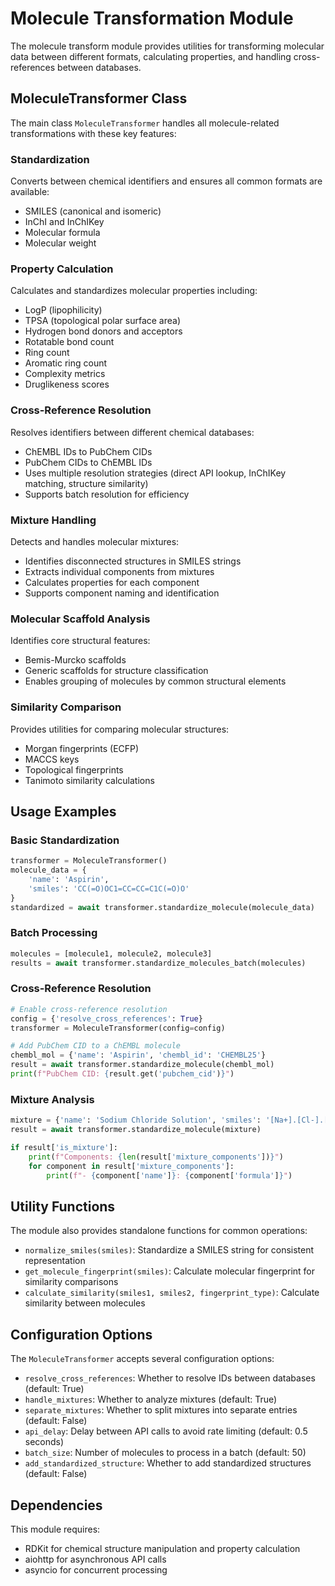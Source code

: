 # Molecule Transformation Module

The molecule transform module provides utilities for transforming molecular data between different formats, calculating properties, and handling cross-references between databases.

## MoleculeTransformer Class

The main class `MoleculeTransformer` handles all molecule-related transformations with these key features:

### Standardization

Converts between chemical identifiers and ensures all common formats are available:
- SMILES (canonical and isomeric)
- InChI and InChIKey
- Molecular formula
- Molecular weight

### Property Calculation

Calculates and standardizes molecular properties including:
- LogP (lipophilicity)
- TPSA (topological polar surface area)
- Hydrogen bond donors and acceptors
- Rotatable bond count
- Ring count
- Aromatic ring count
- Complexity metrics
- Druglikeness scores

### Cross-Reference Resolution

Resolves identifiers between different chemical databases:
- ChEMBL IDs to PubChem CIDs
- PubChem CIDs to ChEMBL IDs
- Uses multiple resolution strategies (direct API lookup, InChIKey matching, structure similarity)
- Supports batch resolution for efficiency

### Mixture Handling

Detects and handles molecular mixtures:
- Identifies disconnected structures in SMILES strings
- Extracts individual components from mixtures
- Calculates properties for each component
- Supports component naming and identification

### Molecular Scaffold Analysis

Identifies core structural features:
- Bemis-Murcko scaffolds
- Generic scaffolds for structure classification
- Enables grouping of molecules by common structural elements

### Similarity Comparison

Provides utilities for comparing molecular structures:
- Morgan fingerprints (ECFP)
- MACCS keys
- Topological fingerprints
- Tanimoto similarity calculations

## Usage Examples

### Basic Standardization

```python
transformer = MoleculeTransformer()
molecule_data = {
    'name': 'Aspirin',
    'smiles': 'CC(=O)OC1=CC=CC=C1C(=O)O'
}
standardized = await transformer.standardize_molecule(molecule_data)
```

### Batch Processing

```python
molecules = [molecule1, molecule2, molecule3]
results = await transformer.standardize_molecules_batch(molecules)
```

### Cross-Reference Resolution

```python
# Enable cross-reference resolution
config = {'resolve_cross_references': True}
transformer = MoleculeTransformer(config=config)

# Add PubChem CID to a ChEMBL molecule
chembl_mol = {'name': 'Aspirin', 'chembl_id': 'CHEMBL25'}
result = await transformer.standardize_molecule(chembl_mol)
print(f"PubChem CID: {result.get('pubchem_cid')}")
```

### Mixture Analysis

```python
mixture = {'name': 'Sodium Chloride Solution', 'smiles': '[Na+].[Cl-].[H]O[H]'}
result = await transformer.standardize_molecule(mixture)

if result['is_mixture']:
    print(f"Components: {len(result['mixture_components'])}")
    for component in result['mixture_components']:
        print(f"- {component['name']}: {component['formula']}")
```

## Utility Functions

The module also provides standalone functions for common operations:

- `normalize_smiles(smiles)`: Standardize a SMILES string for consistent representation
- `get_molecule_fingerprint(smiles)`: Calculate molecular fingerprint for similarity comparisons
- `calculate_similarity(smiles1, smiles2, fingerprint_type)`: Calculate similarity between molecules

## Configuration Options

The `MoleculeTransformer` accepts several configuration options:

- `resolve_cross_references`: Whether to resolve IDs between databases (default: True)
- `handle_mixtures`: Whether to analyze mixtures (default: True)
- `separate_mixtures`: Whether to split mixtures into separate entries (default: False)
- `api_delay`: Delay between API calls to avoid rate limiting (default: 0.5 seconds)
- `batch_size`: Number of molecules to process in a batch (default: 50)
- `add_standardized_structure`: Whether to add standardized structures (default: False)

## Dependencies

This module requires:
- RDKit for chemical structure manipulation and property calculation
- aiohttp for asynchronous API calls
- asyncio for concurrent processing